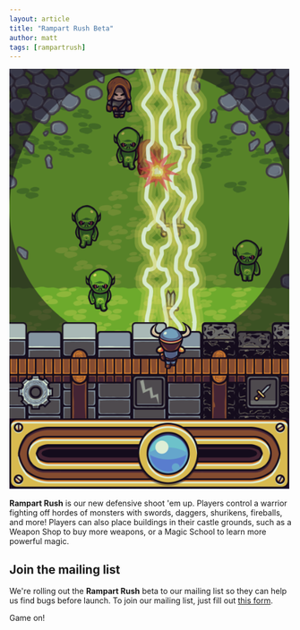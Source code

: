 ```yaml
---
layout: article
title: "Rampart Rush Beta"
author: matt
tags: [rampartrush]
---
```

<div class="full-frame">
	<a href="http://goo.gl/3Iaku">
		<img alt="Rampart Rush" src="/media/images/posts/rampart/lightningBolt.png" width="500" height="751">
	</a>
</div>

**Rampart Rush** is our new defensive shoot 'em up. Players control a warrior fighting off hordes of monsters with swords, daggers, shurikens, fireballs, and more! Players can also place buildings in their castle grounds, such as a Weapon Shop to buy more weapons, or a Magic School to learn more powerful magic.

## Join the mailing list

We're rolling out the **Rampart Rush** beta to our mailing list so they can help us find bugs before launch. To join our mailing list, just fill out [this form][1].

Game on!

[1]: http://goo.gl/3Iaku
